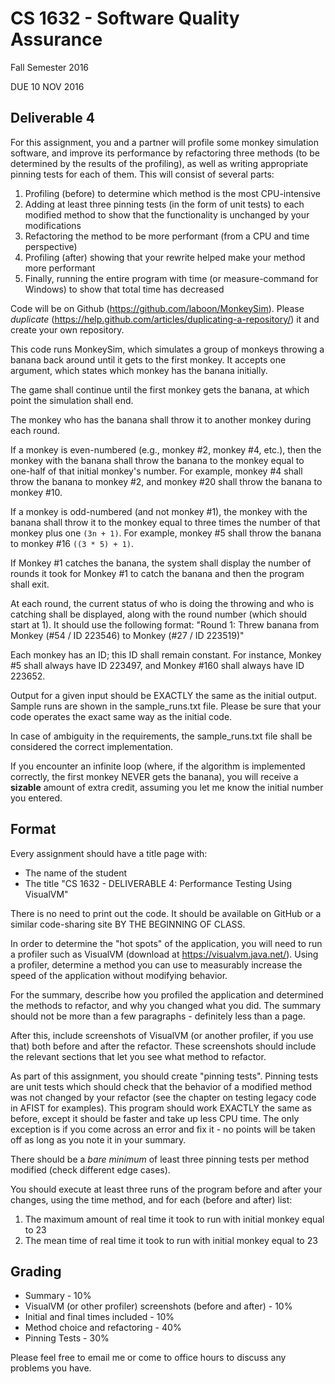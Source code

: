 # CS 1632 - Software Quality Assurance
Fall Semester 2016

DUE 10 NOV 2016

## Deliverable 4

For this assignment, you and a partner will profile some monkey simulation software, and improve its performance by refactoring three methods (to be determined by the results of the profiling), as well as writing appropriate pinning tests for each of them.  This will consist of several parts:

1. Profiling (before) to determine which method is the most CPU-intensive
2. Adding at least three pinning tests (in the form of unit tests) to each modified method to show that the functionality is unchanged by your modifications
3. Refactoring the method to be more performant (from a CPU and time perspective)
4. Profiling (after) showing that your rewrite helped make your method more performant
5. Finally, running the entire program with time (or measure-command for Windows) to show that total time has decreased

Code will be on Github (https://github.com/laboon/MonkeySim).  Please _duplicate_ (https://help.github.com/articles/duplicating-a-repository/) it and create your own repository.  

This code runs MonkeySim, which simulates a group of monkeys throwing a banana back around until it gets to the first monkey.  It accepts one argument, which states which monkey has the banana initially.

The game shall continue until the first monkey gets the banana, at which point the simulation shall end.

The monkey who has the banana shall throw it to another monkey during each round.

If a monkey is even-numbered (e.g., monkey #2, monkey #4, etc.), then the monkey with the banana shall throw the banana to the monkey equal to one-half of that initial monkey's number.  For example, monkey #4 shall throw the banana to monkey #2, and monkey #20 shall throw the banana to monkey #10.

If a monkey is odd-numbered (and not monkey #1), the monkey with the banana shall throw it to the monkey equal to three times the number of that monkey plus one `(3n + 1)`.  For example, monkey #5 shall throw the banana to monkey #16 `((3 * 5) + 1)`.

If Monkey #1 catches the banana, the system shall display the number of rounds it took for Monkey #1 to catch the banana and then the program shall exit.

At each round, the current status of who is doing the throwing and who is catching shall be displayed, along with the round number (which should start at 1).  It should use the following format: "Round 1: Threw banana from Monkey (#54 / ID 223546) to Monkey (#27 / ID 223519)"

Each monkey has an ID; this ID shall remain constant.  For instance, Monkey #5 shall always have ID 223497, and Monkey #160 shall always have ID 223652.

Output for a given input should be EXACTLY the same as the initial output.  Sample runs are shown in the sample_runs.txt file.  Please be sure that your code operates the exact same way as the initial code.

In case of ambiguity in the requirements, the sample_runs.txt file shall be considered the correct implementation.

If you encounter an infinite loop (where, if the algorithm is implemented correctly, the first monkey NEVER gets the banana), you will receive a __sizable__ amount of extra credit, assuming you let me know the initial number you entered.

## Format
Every assignment should have a title page with:
* The name of the student
* The title "CS 1632 - DELIVERABLE 4: Performance Testing Using VisualVM"

There is no need to print out the code.  It should be available on GitHub or a similar code-sharing site BY THE BEGINNING OF CLASS.

In order to determine the "hot spots" of the application, you will need to run a profiler such as VisualVM (download at https://visualvm.java.net/).  Using a profiler, determine a method you can use to measurably increase the speed of the application without modifying behavior.  


For the summary, describe how you profiled the application and determined the methods to refactor, and why you changed what you did.  The summary should not be more than a few paragraphs - definitely less than a page. 

After this, include screenshots of VisualVM (or another profiler, if you use that) both before and after the refactor.  These screenshots should include the relevant sections that let you see what method to refactor.

As part of this assignment, you should create "pinning tests".  Pinning tests are unit tests which should check that the behavior of a modified method was not changed by your refactor (see the chapter on testing legacy code in AFIST for examples).  This program should work EXACTLY the same as before, except it should be faster and take up less CPU time.  The only exception is if you come across an error and fix it - no points will be taken off as long as you note it in your summary.

There should be a *bare minimum* of least three pinning tests per method modified (check different edge cases).  

You should execute at least three runs of the program before and after your changes, using the time method, and for each (before and after) list:

1. The maximum amount of real time it took to run with initial monkey equal to 23
2. The mean time of real time it took to run with initial monkey equal to 23

## Grading
* Summary - 10%
* VisualVM (or other profiler) screenshots (before and after) - 10%
* Initial and final times included - 10%
* Method choice and refactoring - 40%
* Pinning Tests - 30%

Please feel free to email me or come to office hours to discuss any problems you have. 
 

